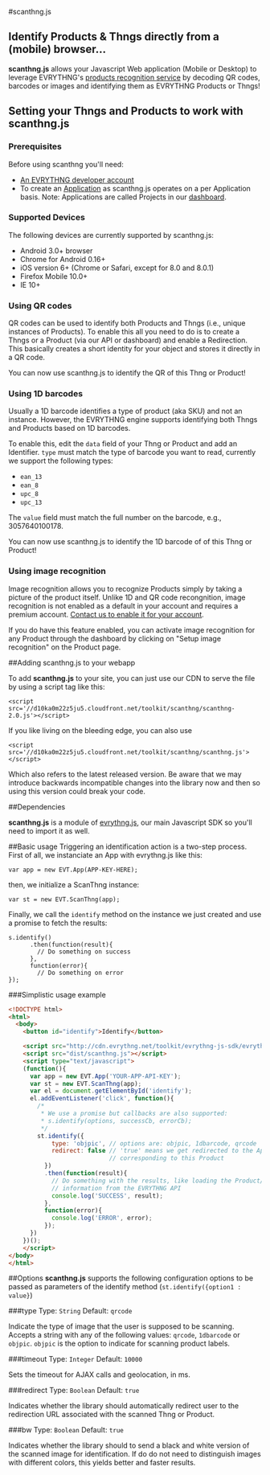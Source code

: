 #scanthng.js 
## Identify Products & Thngs directly from a (mobile) browser...

**scanthng.js** allows your Javascript Web application (Mobile or Desktop) to leverage EVRYTHNG's [products recognition service](https://dev.evrythng.com/documentation/extended#recognitions) by decoding QR codes, barcodes or images and identifying them as EVRYTHNG Products or Thngs!

## Setting your Thngs and Products to work with scanthng.js

### Prerequisites
Before using scanthng you'll need:

* [An EVRYTHNG developer account](https://dashboard.evrythng.com)
* To create an [Application](https://dashboard.evrythng.com/projects/setup/details) as scanthng.js operates on a per Application basis. Note: Applications are called Projects in our [dashboard](https://dashboard.evrythng.com/projects/setup/details).

### Supported Devices

The following devices are currently supported by scanthng.js:

* Android 3.0+ browser
* Chrome for Android 0.16+
* iOS version 6+ (Chrome or Safari, except for 8.0 and 8.0.1)
* Firefox Mobile 10.0+
* IE 10+

### Using QR codes

QR codes can be used to identify both Products and Thngs (i.e., unique instances of Products). To enable this all you need to do is to create a Thngs or a Product (via our API or dashboard) and enable a Redirection. This basically creates a short identity for your object and stores it directly in a QR code.

You can now use scanthng.js to identify the QR of this Thng or Product!

### Using 1D barcodes

Usually a 1D barcode identifies a type of product (aka SKU) and not an instance. However, the EVRYTHNG engine supports identifying both Thngs and Products based on 1D barcodes.

To enable this, edit the `data` field of your Thng or Product and add an Identifier. `type` must match the type of barcode you want to read, currently we support the following types:
* `ean_13`
* `ean_8`
* `upc_8`
* `upc_13`

The `value` field must match the full number on the barcode, e.g., 3057640100178.

You can now use scanthng.js to identify the 1D barcode of of this Thng or Product!

### Using image recognition

Image recognition allows you to recognize Products simply by taking a picture of the product itself. Unlike 1D and QR code recongnition, image recognition is not enabled as a default in your account and requires a premium account. [Contact us to enable it for your account](https://evrythng.com/contact-us/).

If you do have this feature enabled, you can activate image recognition for any Product through the dashboard by clicking on "Setup image recognition" on the Product page.

##Adding scanthng.js to your webapp

To add **scanthng.js** to your site, you can just use our CDN to serve the file by using a script tag like this:

    <script src='//d10ka0m22z5ju5.cloudfront.net/toolkit/scanthng/scanthng-2.0.js'></script>

If you like living on the bleeding edge, you can also use 

    <script src='//d10ka0m22z5ju5.cloudfront.net/toolkit/scanthng/scanthng.js'></script>
    
Which also refers to the latest released version. Be aware that we may introduce backwards incompatible changes into the library now and then so using this version could break your code.


##Dependencies

**scanthng.js** is a module of [evrythng.js](https://github.com/evrythng/evrythng-js-sdk), our main Javascript SDK so you'll need to import it as well. 

##Basic usage
Triggering an identification action is a two-step process. First of all, we instanciate an App with evrythng.js like this:

    var app = new EVT.App(APP-KEY-HERE);
    
then, we initialize a ScanThng instance:

    var st = new EVT.ScanThng(app);

Finally, we call the `identify` method on the instance we just created and use a promise to fetch the results:

    s.identify()
          .then(function(result){
            // Do something on success
          },
          function(error){
            // Do something on error
    });
    
###Simplistic usage example

```html
<!DOCTYPE html>
<html>
  <body>
    <button id="identify">Identify</button>

    <script src="http://cdn.evrythng.net/toolkit/evrythng-js-sdk/evrythng.js"></script>
    <script src="dist/scanthng.js"></script>
    <script type="text/javascript">    
    (function(){
      var app = new EVT.App('YOUR-APP-API-KEY');
      var st = new EVT.ScanThng(app);
      var el = document.getElementById('identify');
      el.addEventListener('click', function(){
        /*
         * We use a promise but callbacks are also supported:
         * s.identify(options, successCb, errorCb);
         */
        st.identify({
            type: 'objpic', // options are: objpic, 1dbarcode, qrcode
            redirect: false // 'true' means we get redirected to the App 
                            // corresponding to this Product
          })
          .then(function(result){
            // Do something with the results, like loading the Product/Thng
            // information from the EVRYTHNG API
            console.log('SUCCESS', result);
          },
          function(error){
            console.log('ERROR', error);
          });
      })
    })();
    </script>
</body>
</html>
```

##Options
**scanthng.js** supports the following configuration options to be passed as parameters of the identify method (`st.identify({option1 : value}`)

###type
Type: `String`
Default: `qrcode`

Indicate the type of image that the user is supposed to be scanning. Accepts a string with any of the following values: `qrcode`, `1dbarcode` or `objpic`. `objpic` is the option to indicate for scanning product labels.

###timeout
Type: `Integer`
Default: `10000`

Sets the timeout for AJAX calls and geolocation, in ms.

###redirect
Type: `Boolean`
Default: `true`

Indicates whether the library should automatically redirect user to the redirection URL associated with the scanned Thng or Product.

###bw
Type: `Boolean`
Default: `true`

Indicates whether the library should to send a black and white version of the scanned image for identification. If do do not need to distinguish images with different colors, this yields better and faster results.
